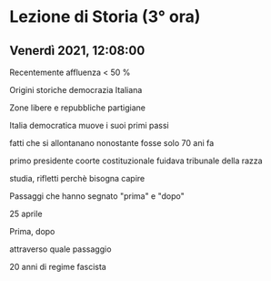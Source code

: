 #  Lezione di Storia (3° ora)
## Venerdì 2021, 12:08:00


Recentemente affluenza < 50 %


Origini storiche democrazia
Italiana


Zone libere e repubbliche partigiane

Italia democratica muove i suoi primi passi


fatti che si allontanano nonostante fosse solo 70 ani fa


primo presidente coorte costituzionale fuidava tribunale della razza


studia, rifletti perchè bisogna capire

Passaggi che hanno segnato "prima" e "dopo"

25 aprile

Prima, dopo

attraverso quale passaggio

20 anni di regime fascista




<!--stackedit_data:
eyJoaXN0b3J5IjpbMTQwMzIyMTgyMiwtODk4MjQ4NDgyLDE5Mj
Y0ODE0MDUsLTE4MjIzMjkwMjBdfQ==
-->